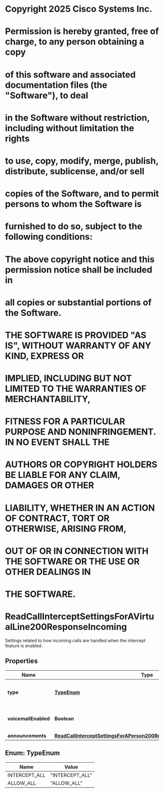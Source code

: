 <!--  Copyright 2025 Cisco Systems Inc.

Permission is hereby granted, free of charge, to any person obtaining a copy
of this software and associated documentation files (the "Software"), to deal
in the Software without restriction, including without limitation the rights
to use, copy, modify, merge, publish, distribute, sublicense, and/or sell
copies of the Software, and to permit persons to whom the Software is
furnished to do so, subject to the following conditions:

The above copyright notice and this permission notice shall be included in
all copies or substantial portions of the Software.

THE SOFTWARE IS PROVIDED "AS IS", WITHOUT WARRANTY OF ANY KIND, EXPRESS OR
IMPLIED, INCLUDING BUT NOT LIMITED TO THE WARRANTIES OF MERCHANTABILITY,
FITNESS FOR A PARTICULAR PURPOSE AND NONINFRINGEMENT. IN NO EVENT SHALL THE
AUTHORS OR COPYRIGHT HOLDERS BE LIABLE FOR ANY CLAIM, DAMAGES OR OTHER
LIABILITY, WHETHER IN AN ACTION OF CONTRACT, TORT OR OTHERWISE, ARISING FROM,
OUT OF OR IN CONNECTION WITH THE SOFTWARE OR THE USE OR OTHER DEALINGS IN
THE SOFTWARE.-->
# Copyright 2025 Cisco Systems Inc.
#
# Permission is hereby granted, free of charge, to any person obtaining a copy
# of this software and associated documentation files (the "Software"), to deal
# in the Software without restriction, including without limitation the rights
# to use, copy, modify, merge, publish, distribute, sublicense, and/or sell
# copies of the Software, and to permit persons to whom the Software is
# furnished to do so, subject to the following conditions:
#
# The above copyright notice and this permission notice shall be included in
# all copies or substantial portions of the Software.
#
# THE SOFTWARE IS PROVIDED "AS IS", WITHOUT WARRANTY OF ANY KIND, EXPRESS OR
# IMPLIED, INCLUDING BUT NOT LIMITED TO THE WARRANTIES OF MERCHANTABILITY,
# FITNESS FOR A PARTICULAR PURPOSE AND NONINFRINGEMENT. IN NO EVENT SHALL THE
# AUTHORS OR COPYRIGHT HOLDERS BE LIABLE FOR ANY CLAIM, DAMAGES OR OTHER
# LIABILITY, WHETHER IN AN ACTION OF CONTRACT, TORT OR OTHERWISE, ARISING FROM,
# OUT OF OR IN CONNECTION WITH THE SOFTWARE OR THE USE OR OTHER DEALINGS IN
# THE SOFTWARE.



# ReadCallInterceptSettingsForAVirtualLine200ResponseIncoming

Settings related to how incoming calls are handled when the intercept feature is enabled.

## Properties

| Name | Type | Description | Notes |
|------------ | ------------- | ------------- | -------------|
|**type** | [**TypeEnum**](#TypeEnum) | &#x60;INTERCEPT_ALL&#x60; indicated incoming calls are intercepted. |  |
|**voicemailEnabled** | **Boolean** | If &#x60;true&#x60;, the destination will be the virtual line&#39;s voicemail. |  |
|**announcements** | [**ReadCallInterceptSettingsForAPerson200ResponseIncomingAnnouncements**](ReadCallInterceptSettingsForAPerson200ResponseIncomingAnnouncements.md) |  |  |



## Enum: TypeEnum

| Name | Value |
|---- | -----|
| INTERCEPT_ALL | &quot;INTERCEPT_ALL&quot; |
| ALLOW_ALL | &quot;ALLOW_ALL&quot; |



